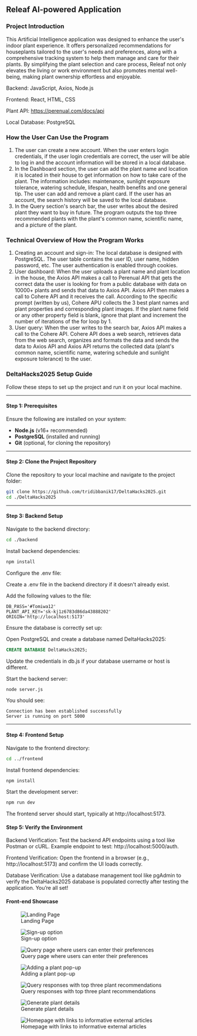 ## Releaf AI-powered Application

### Project Introduction
This Artificial Intelligence application was designed to enhance the user's indoor plant experience. It offers personalized recommendations for houseplants tailored to the user's needs and preferences, along with a comprehensive tracking system to help them manage and care for their plants. By simplifying the plant selection and care process, Releaf not only elevates the living or work environment but also promotes mental well-being, making plant ownership effortless and enjoyable. 

Backend: JavaScript, Axios, Node.js

Frontend: React, HTML, CSS

Plant API: https://perenual.com/docs/api

Local Database: PostgreSQL

### How the User Can Use the Program
1. The user can create a new account. When the user enters login credentials, if the user login credentials are correct, the user will be able to log in and the account information will be stored in a local database.
2. In the Dashboard section, the user can add the plant name and location it is located in their house to get information on how to take care of the plant. The information includes: maintenance, sunlight exposure tolerance, watering schedule, lifespan, health benefits and one general tip. The user can add and remove a plant card. If the user has an account, the search history will be saved to the local database.
3. In the Query section's search bar, the user writes about the desired plant they want to buy in future. The program outputs the top three recommended plants with the plant's common name, scientific name, and a picture of the plant. 

### Technical Overview of How the Program Works
1. Creating an account and sign-in: The local database is designed with PostgreSQL. The user table contains the user ID, user name, hidden password, etc. The user authentication is enabled through cookies.
2. User dashboard: When the user uploads a plant name and plant location in the house, the Axios API makes a call to Perenual API that gets the correct data the user is looking for from a public database with data on 10000+ plants and sends that data to Axios API. Axios API then makes a call to Cohere API and it receives the call. According to the specific prompt (written by us), Cohere APU collects the 3 best plant names and plant properties and corresponding plant images. If the plant name field or any other property field is blank, ignore that plant and increment the number of iterations of the for loop by 1.
3. User query: When the user writes to the search bar, Axios API makes a call to the Cohere API. Cohere API does a web search, retrieves data from the web search, organizes and formats the data and sends the data to Axios API and Axios API returns the collected data (plant's common name, scientific name, watering schedule and sunlight exposure tolerance) to the user.

### DeltaHacks2025 Setup Guide

Follow these steps to set up the project and run it on your local machine.

---

#### Step 1: Prerequisites

Ensure the following are installed on your system:

- **Node.js** (v16+ recommended)
- **PostgreSQL** (installed and running)
- **Git** (optional, for cloning the repository)

---

#### Step 2: Clone the Project Repository

Clone the repository to your local machine and navigate to the project folder:

```bash
git clone https://github.com/tridibbanik17/DeltaHacks2025.git
cd ./DeltaHacks2025
```

---

#### Step 3: Backend Setup

Navigate to the backend directory:

```bash
cd ./backend
```

Install backend dependencies:

```bash
npm install
```

Configure the .env file:

Create a .env file in the backend directory if it doesn't already exist.

Add the following values to the file:

```env
DB_PASS='#Tomiwa12'
PLANT_API_KEY='sk-kj1z6783d86da43888202'
ORIGIN='http://localhost:5173'
```

Ensure the database is correctly set up:

Open PostgreSQL and create a database named DeltaHacks2025:

```sql
CREATE DATABASE DeltaHacks2025;
```

Update the credentials in db.js if your database username or host is different.

Start the backend server:

```bash
node server.js
```

You should see:
```arduino
Connection has been established successfully
Server is running on port 5000
````

---

#### Step 4: Frontend Setup

Navigate to the frontend directory:

```bash
cd ../frontend
```

Install frontend dependencies:

```bash
npm install
```

Start the development server:

```bash
npm run dev
```

The frontend server should start, typically at http://localhost:5173.

#### Step 5: Verify the Environment

Backend Verification:
Test the backend API endpoints using a tool like Postman or cURL.
Example endpoint to test: http://localhost:5000/auth.

Frontend Verification:
Open the frontend in a browser (e.g., http://localhost:5173) and confirm the UI loads correctly.

Database Verification:
Use a database management tool like pgAdmin to verify the DeltaHacks2025 database is populated correctly after testing the application.
You’re all set!

#### Front-end Showcase

<figure>
  <img src="https://github.com/user-attachments/assets/b3a8eb3a-c8c1-4b37-a2c3-14ab0859b222" alt="Landing Page" />
  <figcaption>Landing Page</figcaption>
</figure>

<figure>
  <img src="https://github.com/user-attachments/assets/77e0e258-eff4-40da-b393-a1923609c3f8" alt="Sign-up option" />
  <figcaption>Sign-up option</figcaption>
</figure>

<figure>
  <img src="https://github.com/user-attachments/assets/aea8f4e4-081d-4674-9262-1e6d12e2fd75" alt="Query page where users can enter their preferences" />
  <figcaption>Query page where users can enter their preferences</figcaption>
</figure>

<figure>
  <img src="https://github.com/user-attachments/assets/a9ff4793-09fa-4f7e-a03d-fcac82bb2dae" alt="Adding a plant pop-up" />
  <figcaption>Adding a plant pop-up</figcaption>
</figure>

<figure>
  <img src="https://github.com/user-attachments/assets/dee8f48f-5eae-40c2-b30f-67bf86cb8f36" alt="Query responses with top three plant recommendations" />
  <figcaption>Query responses with top three plant recommendations</figcaption>
</figure>

<figure>
  <img src="https://github.com/user-attachments/assets/126086f1-2dfe-462d-b685-8047e74a7c3c" alt="Generate plant details" />
  <figcaption>Generate plant details</figcaption>
</figure>

<figure>
  <img src="https://github.com/user-attachments/assets/00c67f9f-d0cc-47f2-9ebc-f3e82dfaa394" alt="Homepage with links to informative external articles" />
  <figcaption>Homepage with links to informative external articles</figcaption>
</figure>
